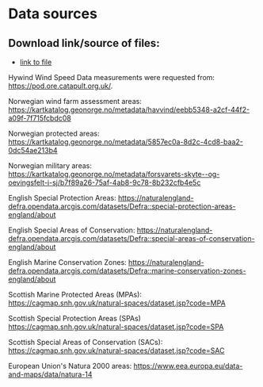 # Data sources

## Download link/source of files:
- [link to file](testlink.de) 

Hywind Wind Speed Data measurements were requested from: https://pod.ore.catapult.org.uk/.

Norwegian wind farm assessment areas: https://kartkatalog.geonorge.no/metadata/havvind/eebb5348-a2cf-44f2-a09f-7f715fcbdc08

Norwegian protected areas: https://kartkatalog.geonorge.no/metadata/5857ec0a-8d2c-4cd8-baa2-0dc54ae213b4

Norwegian military areas: https://kartkatalog.geonorge.no/metadata/forsvarets-skyte--og-oevingsfelt-i-sj/b7f89a26-75af-4ab8-9c78-8b232cfb4e5c


English Special Protection Areas: https://naturalengland-defra.opendata.arcgis.com/datasets/Defra::special-protection-areas-england/about

English Special Areas of Conservation: https://naturalengland-defra.opendata.arcgis.com/datasets/Defra::special-areas-of-conservation-england/about

English Marine Conservation Zones: https://naturalengland-defra.opendata.arcgis.com/datasets/Defra::marine-conservation-zones-england/about

Scottish Marine Protected Areas (MPAs): https://cagmap.snh.gov.uk/natural-spaces/dataset.jsp?code=MPA

Scottish Special Protection Areas (SPAs) https://cagmap.snh.gov.uk/natural-spaces/dataset.jsp?code=SPA 

Scottish Special Areas of Conservation (SACs): https://cagmap.snh.gov.uk/natural-spaces/dataset.jsp?code=SAC

European Union's Natura 2000 areas: https://www.eea.europa.eu/data-and-maps/data/natura-14
